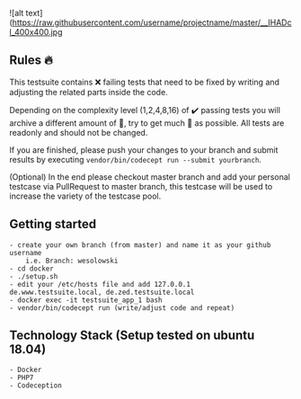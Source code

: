

![alt text](https://raw.githubusercontent.com/username/projectname/master/__IHADcl_400x400.jpg

 ## Rules :fire:
 This testsuite contains :x: failing tests that need to be fixed by writing and adjusting the related parts inside the code.
 
 Depending on the complexity level (1,2,4,8,16) of :heavy_check_mark: passing tests you will archive a different amount of :gem:, try to get much :gem: as possible. 
 All tests are readonly and should not be changed. 
 
 If you are finished, please push your changes to your branch and submit results by executing `vendor/bin/codecept run --submit yourbranch`.
 
 (Optional) In the end please checkout master branch and add your personal testcase via PullRequest to master branch, this testcase will be used to increase the variety of the testcase pool.

 ## Getting started
    - create your own branch (from master) and name it as your github username
        i.e. Branch: wesolowski
    - cd docker
    - ./setup.sh
    - edit your /etc/hosts file and add 127.0.0.1	de.www.testsuite.local, de.zed.testsuite.local
    - docker exec -it testsuite_app_1 bash
    - vendor/bin/codecept run (write/adjust code and repeat)
  
 ## Technology Stack (Setup tested on ubuntu 18.04)
    - Docker
    - PHP7
    - Codeception
    